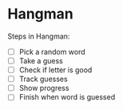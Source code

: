 # Hangman

Steps in Hangman:
- [ ] Pick a random word
- [ ] Take a guess
- [ ] Check if letter is good
- [ ] Track guesses
- [ ] Show progress
- [ ] Finish when word is guessed
